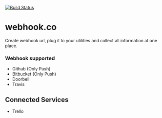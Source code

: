 [![Build Status](http://38.media.tumblr.com/7d922f7b05a10891d00543c7a4acb79d/tumblr_inline_mk24hqGq6X1qz4rgp.jpg)](http://webhook.co)

# webhook.co

Create webhook url, plug it to your utilities and collect all information at one place.

### Webhook supported

* Github (Only Push)
* Bitbucket (Only Push)
* Doorbell
* Travis

## Connected Services

* Trello
